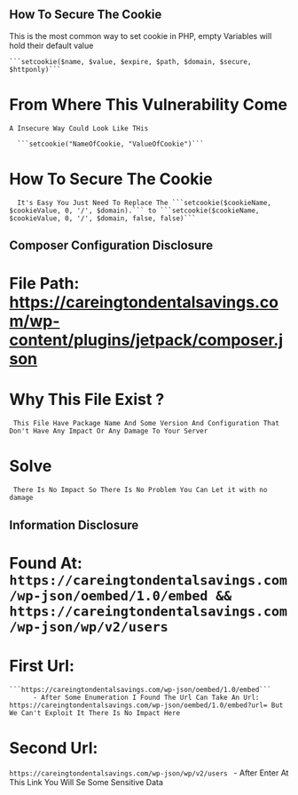## How To Secure The Cookie
  This is the most common way to set cookie in PHP, empty Variables will hold their default value

    ```setcookie($name, $value, $expire, $path, $domain, $secure, $httponly)```

 # From Where This Vulnerability Come

    A Insecure Way Could Look Like THis

      ```setcookie("NameOfCookie, "ValueOfCookie")```

  # How To Secure The Cookie

      It's Easy You Just Need To Replace The ```setcookie($cookieName, $cookieValue, 0, '/', $domain).``` to ```setcookie($cookieName, $cookieValue, 0, '/', $domain, false, false)```

## Composer Configuration Disclosure
  # File Path: https://careingtondentalsavings.com/wp-content/plugins/jetpack/composer.json
  # Why This File Exist ?
     This File Have Package Name And Some Version And Configuration That Don't Have Any Impact Or Any Damage To Your Server
  # Solve
     There Is No Impact So There Is No Problem You Can Let it with no damage
     
## Information Disclosure
 # Found At: ```https://careingtondentalsavings.com/wp-json/oembed/1.0/embed && https://careingtondentalsavings.com/wp-json/wp/v2/users```
 # First Url:  
    ```https://careingtondentalsavings.com/wp-json/oembed/1.0/embed```
          - After Some Enumeration I Found The Url Can Take An Url: https://careingtondentalsavings.com/wp-json/oembed/1.0/embed?url= But We Can't Exploit It There Is No Impact Here
 # Second Url: 
   ```https://careingtondentalsavings.com/wp-json/wp/v2/users ```
         - After Enter At This Link You Will Se Some Sensitive Data
      

    
